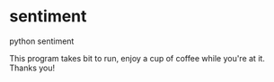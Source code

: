 # sentiment
python sentiment


This program takes bit to run, enjoy a cup of coffee while you're at it. Thanks you!
